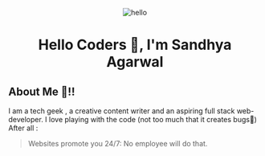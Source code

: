 <p align="center"> <img src="https://lh3.googleusercontent.com/proxy/At6r6XUCpO7wTWWIYxndpM4HRHDb_dfAeFyPjwZLh1ISLCQmkya6eV53vwvB3yBvNVWorP3PCxUKWOph2Pg1d1ZW99_2eAuoDA6tF-Zc_vjvM681AygPyEd531ZRlg" alt="hello" /> </p>
<h1 align="center">Hello Coders 👋, I'm Sandhya Agarwal</h1>

## About Me 🧐!!

I am a tech geek , a creative content writer and an aspiring full stack web-developer. I love playing with the code (not too much that it creates bugs🤪) After all : 
> Websites promote you 24/7: No employee will do that. 



